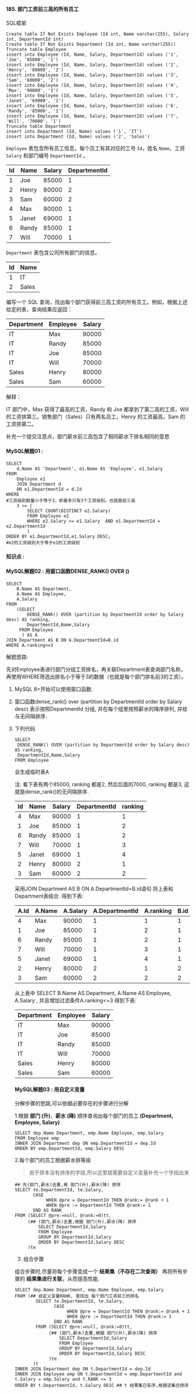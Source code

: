 #### 185.  部门工资前三高的所有员工

 SQL框架

```mysql
Create table If Not Exists Employee (Id int, Name varchar(255), Salary int, DepartmentId int)
Create table If Not Exists Department (Id int, Name varchar(255))
Truncate table Employee
insert into Employee (Id, Name, Salary, DepartmentId) values ('1', 'Joe', '85000', '1')
insert into Employee (Id, Name, Salary, DepartmentId) values ('2', 'Henry', '80000', '2')
insert into Employee (Id, Name, Salary, DepartmentId) values ('3', 'Sam', '60000', '2')
insert into Employee (Id, Name, Salary, DepartmentId) values ('4', 'Max', '90000', '1')
insert into Employee (Id, Name, Salary, DepartmentId) values ('5', 'Janet', '69000', '1')
insert into Employee (Id, Name, Salary, DepartmentId) values ('6', 'Randy', '85000', '1')
insert into Employee (Id, Name, Salary, DepartmentId) values ('7', 'Will', '70000', '1')
Truncate table Department
insert into Department (Id, Name) values ('1', 'IT')
insert into Department (Id, Name) values ('2', 'Sales')
```

 `Employee` 表包含所有员工信息，每个员工有其对应的工号 `Id`，姓名 `Name`，工资 `Salary` 和部门编号 `DepartmentId` 。

| Id   | Name  | Salary | DepartmentId |
| ---- | ----- | ------ | ------------ |
| 1    | Joe   | 85000  | 1            |
| 2    | Henry | 80000  | 2            |
| 3    | Sam   | 60000  | 2            |
| 4    | Max   | 90000  | 1            |
| 5    | Janet | 69000  | 1            |
| 6    | Randy | 85000  | 1            |
| 7    | Will  | 70000  | 1            |

`Department` 表包含公司所有部门的信息。

| Id   | Name  |
| ---- | ----- |
| 1    | IT    |
| 2    | Sales |

编写一个 SQL 查询，找出每个部门获得前三高工资的所有员工。例如，根据上述给定的表，查询结果应返回：

| Department | Employee | Salary |
| ---------- | -------- | ------ |
| IT         | Max      | 90000  |
| IT         | Randy    | 85000  |
| IT         | Joe      | 85000  |
| IT         | Will     | 70000  |
| Sales      | Henry    | 80000  |
| Sales      | Sam      | 60000  |

解释：

IT 部门中，Max 获得了最高的工资，Randy 和 Joe 都拿到了第二高的工资，Will 的工资排第三。销售部门（Sales）只有两名员工，Henry 的工资最高，Sam 的工资排第二。

补充一个提交注意点，部门薪水前三高包含了相同薪水下排名相同的意思



#### MySQL解题01  :

```mysql
SELECT
	d.Name AS 'Department', e1.Name AS 'Employee', e1.Salary
FROM
 	Employee e1 
	JOIN Department d 
	ON e1.DepartmentId = d.Id
WHERE
#工资级别数量小于等于3，即最多只有3个工资级别，也就是前三高
 	3 >= (
     	SELECT COUNT(DISTINCT e2.Salary)
 		FROM Employee e2
  		WHERE e2.Salary >= e1.Salary  AND e1.DepartmentId = e2.DepartmentId
    	)
ORDER BY e1.DepartmentId,e1.Salary DESC;
#e2的工资级别大于等于e1的工资级别
```

#### 知识点 :



#### MySQL解题02 :    用窗口函数DENSE_RANK() OVER ()

```mysql
SELECT 
    B.Name AS Department,
    A.Name AS Employee,
    A.Salary
FROM 
	(SELECT 
		DENSE_RANK() OVER (partition by DepartmentId order by Salary desc) AS ranking,
	 	DepartmentId,Name,Salary
     FROM Employee
      ) AS A
JOIN Department AS B ON A.DepartmentId=B.id
WHERE A.ranking<=3
```

 解题思路:

先对Employee表进行部门分组工资排名，再关联Department表查询部门名称，再使用WHERE筛选出排名小于等于3的数据（也就是每个部门排名前3的工资）。

1. MySQL 8+开始可以使用窗口函数. 

2. 窗口函数dense_rank() over (partition by DepartmentId order by Salary desc)   表示按照DepartmentId 分组, 并在每个组里按照薪水的降序排列, 并给与无间隔排序.

3. 下列代码

   ```MYSQL
   SELECT 
   	DENSE_RANK() OVER (partition by DepartmentId order by Salary desc) AS ranking,
   	DepartmentId,Name,Salary
   FROM Employee
   ```

   会生成临时表A

   注: 看下表有两个85000, ranking 都是2, 然后后面的7000, ranking 都是3, 这就是dense_rank()的无间隔排序.

   | Id   | Name  | Salary | DepartmentId | ranking |
   | ---- | ----- | ------ | ------------ | ------- |
   | 4    | Max   | 90000  | 1            | 1       |
   | 1    | Joe   | 85000  | 1            | 2       |
   | 6    | Randy | 85000  | 1            | 2       |
   | 7    | Will  | 70000  | 1            | 3       |
   | 5    | Janet | 69000  | 1            | 4       |
   | 2    | Henry | 80000  | 2            | 1       |
   | 3    | Sam   | 60000  | 2            | 2       |

   采用JOIN Department AS B ON A.DepartmentId=B.id语句 将上表和Department表结合. 得到下表:

   | A.Id | A.Name | A.Salary | A.DepartmentId | A.ranking | B.id | B.Name |
   | ---- | ------ | -------- | -------------- | --------- | ---- | ------ |
   | 4    | Max    | 90000    | 1              | 1         | 1    | IT     |
   | 1    | Joe    | 85000    | 1              | 2         | 1    | IT     |
   | 6    | Randy  | 85000    | 1              | 2         | 1    | IT     |
   | 7    | Will   | 70000    | 1              | 3         | 1    | IT     |
   | 5    | Janet  | 69000    | 1              | 4         | 1    | IT     |
   | 2    | Henry  | 80000    | 2              | 1         | 2    | Sales  |
   | 3    | Sam    | 60000    | 2              | 2         | 2    | Sales  |

   从上表中  SELECT  B.Name AS Department, A.Name AS Employee, A.Salary , 并且增加过滤条件A.ranking<=3 得到下表:

   | Department | Employee | Salary |
   | ---------- | -------- | ------ |
   | IT         | Max      | 90000  |
   | IT         | Joe      | 85000  |
   | IT         | Randy    | 85000  |
   | IT         | Will     | 70000  |
   | Sales      | Henry    | 80000  |
   | Sales      | Sam      | 60000  |

   

   #### MySQL解题03 :    用自定义变量

   分解步骤的思路,可以依据必要存在的步骤进行分解

   1.根据 **部门 (升)**，**薪水 (降)** 顺序查询出每个部门的员工 **(Department, Employee, Salary)**

   ```mysql
   SELECT dep.Name Department, emp.Name Employee, emp.Salary
   FROM Employee emp
   INNER JOIN Department dep ON emp.DepartmentId = dep.Id
   ORDER BY emp.DepartmentId, emp.Salary DESC
   ```

   2.每个部门的员工根据薪水排等级

   > 由于原本没有排序的字段,所以这里就需要自定义变量补充一个字段出来

   ```mysql
   ## 先(部门,薪水)去重,再 部门(升),薪水(降) 排序
   SELECT te.DepartmentId, te.Salary,
          CASE 
               WHEN @pre = DepartmentId THEN @rank:= @rank + 1
               WHEN @pre := DepartmentId THEN @rank:= 1
          END AS RANK
   FROM (SELECT @pre:=null, @rank:=0)tt,
        (## (部门,薪水)去重,根据 部门(升),薪水(降) 排序
            SELECT DepartmentId,Salary
            FROM Employee
            GROUP BY DepartmentId,Salary
            ORDER BY DepartmentId,Salary DESC
        )te
   ```

   3. 组合步骤

   组合步骤时,尽量将每个步骤变成一个 **结果集（不存在二次查询）**
   再将所有步骤的 **结果集进行关联**，从而提高性能.

   ```mysql
   SELECT dep.Name Department, emp.Name Employee, emp.Salary
   FROM (## 自定义变量RANK, 查找出 每个部门工资前三的排名
           SELECT te.DepartmentId, te.Salary,
                  CASE 
                       WHEN @pre = DepartmentId THEN @rank:= @rank + 1
                       WHEN @pre := DepartmentId THEN @rank:= 1
                  END AS RANK
           FROM (SELECT @pre:=null, @rank:=0)tt,
                (## (部门,薪水)去重,根据 部门(升),薪水(降) 排序
                    SELECT DepartmentId,Salary
                    FROM Employee
                    GROUP BY DepartmentId,Salary
                    ORDER BY DepartmentId,Salary DESC
                )te
          )t
   INNER JOIN Department dep ON t.DepartmentId = dep.Id
   INNER JOIN Employee emp ON t.DepartmentId = emp.DepartmentId and t.Salary = emp.Salary and t.RANK <= 3
   ORDER BY t.DepartmentId, t.Salary DESC ## t 结果集已有序,根据该集合排序
   ```

   